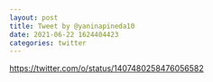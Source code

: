 ```yaml
--- 
layout: post 
title: Tweet by @yaninapineda10 
date: 2021-06-22 1624404423 
categories: twitter 
--- 
```

https://twitter.com/o/status/1407480258476056582